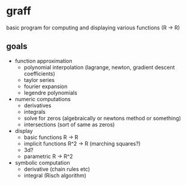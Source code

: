 # graff

basic program for computing and displaying various functions (R -> R)

## goals
- function approximation
  - polynomial interpolation (lagrange, newton, gradient descent coefficients)
  - taylor series
  - fourier expansion
  - legendre polynomials
- numeric computations
  - derivatives
  - integrals
  - solve for zeros (algebraically or newtons method or something)
  - intersections (sort of same as zeros)
- display
  - basic functions R -> R 
  - implicit functions R^2 -> R (marching squares?)
  - 3d?
  - parametric R -> R^2
- symbolic computation
  - derivative (chain rules etc)
  - integral (Risch algorithm)